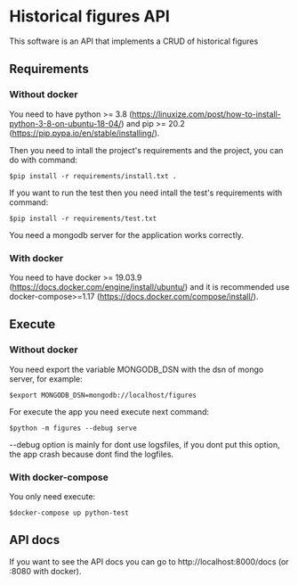 # Historical figures API

This software is an API that implements a CRUD of historical figures

## Requirements

### Without docker

You need to have python >= 3.8 (https://linuxize.com/post/how-to-install-python-3-8-on-ubuntu-18-04/) and pip >= 20.2 (https://pip.pypa.io/en/stable/installing/).

Then you need to intall the project's requirements and the project, you can do with command:
```
$pip install -r requirements/install.txt .
```

If you want to run the test then you need intall the test's requirements with command:

```
$pip install -r requirements/test.txt
```

You need a mongodb server for the application works correctly.

### With docker

You need to have docker >= 19.03.9 (https://docs.docker.com/engine/install/ubuntu/) and it is recommended use docker-compose>=1.17 (https://docs.docker.com/compose/install/).


## Execute

### Without docker

You need export the variable MONGODB_DSN with the dsn of mongo server, for example:

```
$export MONGODB_DSN=mongodb://localhost/figures
```

For execute the app you need execute next command:

```
$python -m figures --debug serve
```

--debug option is mainly for dont use logsfiles, if you dont put this option, the app crash because dont find the logfiles.


### With docker-compose

You only need execute:

```
$docker-compose up python-test
```

## API docs

If you want to see the API docs you can go to http://localhost:8000/docs (or :8080 with docker).
